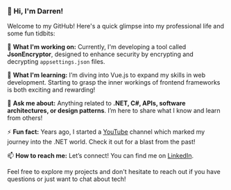 ### 👋 Hi, I'm Darren!

Welcome to my GitHub! Here's a quick glimpse into my professional life and some fun tidbits:

🔭 **What I'm working on:** Currently, I'm developing a tool called **JsonEncryptor**, designed to enhance security by encrypting and decrypting `appsettings.json` files.

🌱 **What I'm learning:** I’m diving into Vue.js to expand my skills in web development. Starting to grasp the inner workings of frontend frameworks is both exciting and rewarding!

💬 **Ask me about:** Anything related to **.NET, C#, APIs, software architectures, or design patterns**. I’m here to share what I know and learn from others!

⚡ **Fun fact:** Years ago, I started a [YouTube](https://www.youtube.com/darrenleecsharp) channel which marked my journey into the .NET world. Check it out for a blast from the past!

📫 **How to reach me:** Let’s connect! You can find me on [LinkedIn](https://www.linkedin.com/in/darrenleeyx).

Feel free to explore my projects and don't hesitate to reach out if you have questions or just want to chat about tech!
